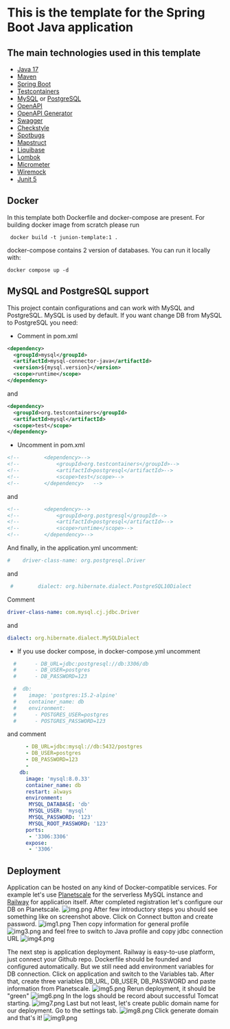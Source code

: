 # This is the template for the Spring Boot Java application

## The main technologies used in this template
* [Java 17](https://www.baeldung.com/java-17-new-features)
* [Maven](https://maven.apache.org/guides/getting-started/maven-in-five-minutes.html)
* [Spring Boot](https://spring.io/projects/spring-boot)
* [Testcontainers](https://www.testcontainers.org)
* [MySQL](https://docs.oracle.com/en-us/iaas/mysql-database/doc/getting-started.html)
 or [PostgreSQL](https://www.postgresql.org/docs/15/index.html)
* [OpenAPI](https://swagger.io/specification/)
* [OpenAPI Generator](https://openapi-generator.tech/docs/plugins/)
* [Swagger](https://swagger.io)
* [Checkstyle](https://checkstyle.org)
* [Spotbugs](https://spotbugs.github.io)
* [Mapstruct](https://mapstruct.org/documentation/installation/)
* [Liquibase](https://www.liquibase.org)
* [Lombok](https://projectlombok.org)
* [Micrometer](https://micrometer.io)
* [Wiremock](https://wiremock.org/docs/)
* [Junit 5](https://junit.org/junit5/)

## Docker
In this template both Dockerfile and docker-compose are present.
For building docker image from scratch please run
```shell
 docker build -t junion-template:1 .
```
docker-compose contains 2 version of databases. You can run it locally with:
```shell
docker compose up -d
```

## MySQL and PostgreSQL support
This project contain configurations and can work with MySQL and PostgreSQL. MySQL is used by default.
If you want change DB from MySQL to PostgreSQL you need:
* Comment in pom.xml
```xml
<dependency>
  <groupId>mysql</groupId>
  <artifactId>mysql-connector-java</artifactId>
  <version>${mysql.version}</version>
  <scope>runtime</scope>
</dependency>
```
and
```xml
<dependency>
  <groupId>org.testcontainers</groupId>
  <artifactId>mysql</artifactId>
  <scope>test</scope>
</dependency>
```

* Uncomment in pom.xml
```xml
<!--        <dependency>-->
<!--            <groupId>org.testcontainers</groupId>-->
<!--            <artifactId>postgresql</artifactId>-->
<!--            <scope>test</scope>-->
<!--        </dependency>   -->
```
and
```xml
<!--        <dependency>-->
<!--            <groupId>org.postgresql</groupId>-->
<!--            <artifactId>postgresql</artifactId>-->
<!--            <scope>runtime</scope>-->
<!--        </dependency>-->
```

And finally, in the application.yml uncomment:
```yaml
#    driver-class-name: org.postgresql.Driver
```
and 
```yaml
 #        dialect: org.hibernate.dialect.PostgreSQL10Dialect
```
Comment
```yaml
driver-class-name: com.mysql.cj.jdbc.Driver
```
and 
```yaml
dialect: org.hibernate.dialect.MySQLDialect
```


* If you use docker compose, in docker-compose.yml uncomment
```yaml
  #      - DB_URL=jdbc:postgresql://db:3306/db
  #      - DB_USER=postgres
  #      - DB_PASSWORD=123

  #  db:
  #    image: 'postgres:15.2-alpine'
  #    container_name: db
  #    environment:
  #      - POSTGRES_USER=postgres
  #      - POSTGRES_PASSWORD=123
```

and comment
```yaml
      - DB_URL=jdbc:mysql://db:5432/postgres
      - DB_USER=postgres
      - DB_PASSWORD=123
      - 
    db:
      image: 'mysql:8.0.33'
      container_name: db
      restart: always
      environment:
       MYSQL_DATABASE: 'db'
       MYSQL_USER: 'mysql'
       MYSQL_PASSWORD: '123'
       MYSQL_ROOT_PASSWORD: '123'
      ports:
       - '3306:3306'
      expose:
       - '3306'
```

## Deployment 

Application can be hosted on any kind of Docker-compatible services. For example let's use
[Planetscale](https://planetscale.com) for the serverless MySQL instance and
[Railway](https://railway.app) for application itself.
After completed registration let's configure our DB on Planetscale.
![img.png](static/images/img.png)
After few introductory steps you should see something like on screenshot above.
Click on Connect button and create password.
![img1.png](static/images/img1.png)
Then copy information for general profile
![img3.png](static/images/img3.png)
and feel free to switch to Java profile and copy jdbc connection URL
![img4.png](static/images/img4.png)

The next step is application deployment. Railway is easy-to-use platform, just connect your 
Github repo. Dockerfile should be founded and configured automatically.
But we still need add environment variables for DB connection. Click on application and switch to the 
Variables tab. After that, create three variables DB_URL, DB_USER, DB_PASSWORD and paste information 
from Planetscale.
![img5.png](static/images/img5.png)
Rerun deployment, it should be "green"
![img6.png](static/images/img6.png)
In the logs should be record about successful Tomcat starting.
![img7.png](static/images/img7.png)
Last but not least, let's create public domain name for our deployment. Go to the settings tab.
![img8.png](static/images/img8.png)
Click generate domain and that's it! 
![img9.png](static/images/img9.png)
